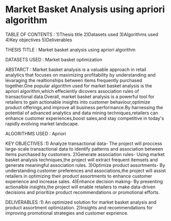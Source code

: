 # Market Basket Analysis using apriori algorithm
TABLE OF CONTENTS : 1)Thesis title 2)Datasets used 3)Algorithms used 4)Key objectives 5)Deliverables

THESIS TITLE : Market basket analysis using apriori algorithm

DATASETS USED : Market basket optimization

ABSTARCT : Market basket analysis is a valuable approach in retail analytics that focuses on maximizing profitability by understanding and levaraging the realtionships between items frequently purchased together.One popular algorithm used for market basket analysis is the apriori algorithm,which effeciently 
dicovers association rules of transactional data.Overall, market basket analysis is a powerful tool for retailers to gain actionable insights into customer 
behaviour,optimize product offerings,and improve all business performance.By harnessing the potential of advanced analytics and data mining techniques,retailers
can enhance customer experiences,boost sales,and stay competitive in today's rapidly evolving market landscape.

ALGORITHMS USED : Apriori

KEY OBJECTIVES :1) Analyze transactional data-
The project will proccess large-scale transactional data to identify patterns and association between items purchased by customers.
2)Generate association rules-
Using market basket analysis techniques,the project will  extract frequent itemsets and generate meaningful association rules.
3)Optimize product assortments-
By understanding customer preferences and associations,the project will assist retailers in optimizing their product assortments
to enhance customer experience and increase sales.
4)Enhance decision making-
By presenting actionalble insights,the project will enable retailers to make data-driven decisions and prioritize product 
recommendations or promotional efforts.


DELIVERABLES :1) An optimized solution for market basket analysis and product assortment optimization.
              2)Insights and recommendations for improving promotional strategies and customer exprience.

